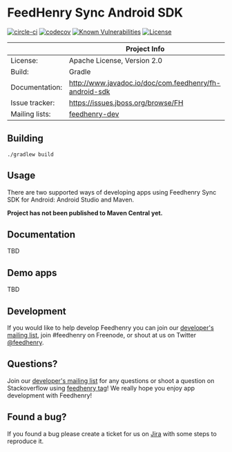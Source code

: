 # FeedHenry Sync Android SDK

[![circle-ci](https://img.shields.io/circleci/project/github/feedhenry/fh-android-sdk/master.svg)](https://circleci.com/gh/feedhenry/fh-android-sdk)
[![codecov](https://codecov.io/gh/feedhenry/fh-sync-android/branch/master/graph/badge.svg)](https://codecov.io/gh/feedhenry/fh-sync-android) 
[![Known Vulnerabilities](https://snyk.io/test/github/snyk/goof/badge.svg)](https://snyk.io/test/github/snyk/goof)
[![License](https://img.shields.io/badge/-Apache%202.0-blue.svg)](http://www.apache.org/licenses/LICENSE-2.0)
<!-- [![Maven Central](https://img.shields.io/maven-central/v/com.feedhenry/fh-android-sdk.svg)](http://search.maven.org/#search%7Cga%7C1%7Cfh-android-sdk)
 [![Javadocs](http://www.javadoc.io/badge/com.feedhenry/fh-android-sdk.svg?color=blue)](http://www.javadoc.io/doc/com.feedhenry/fh-android-sdk)
-->

|                 | Project Info                                                 |
| --------------- | ------------------------------------------------------------ |
| License:        | Apache License, Version 2.0                                  |
| Build:          | Gradle                                                       |
| Documentation:  | http://www.javadoc.io/doc/com.feedhenry/fh-android-sdk       |
| Issue tracker:  | https://issues.jboss.org/browse/FH                           |
| Mailing lists:  | [feedhenry-dev](http://feedhenry-dev.2363497.n4.nabble.com/) |

## Building

```shell
./gradlew build
```

## Usage

There are two supported ways of developing apps using Feedhenry Sync SDK for Android: Android Studio and Maven.

__Project has not been published to Maven Central yet.__
<!--
### Android Studio

Add to your application's `build.gradle` file

```groovy
dependencies {
  compile 'com.feedhenry:fh-sync-android:1.0.0'
}
```

### Maven

Include the following dependencies in your project's `pom.xml`

```xml
<dependency>
  <groupId>com.feedhenry</groupId>
  <artifactId>fh-sync-android</artifactId>
  <version>1.0.0</version>
  <type>aar</type>
</dependency>
```
-->
## Documentation

TBD

## Demo apps

TBD

## Development

If you would like to help develop Feedhenry you can join our [developer's mailing list](http://feedhenry-dev.2363497.n4.nabble.com/), join #feedhenry on Freenode, or shout at us on Twitter [@feedhenry](https://twitter.com/feedhenry).

## Questions?

Join our [developer's mailing list](http://feedhenry-dev.2363497.n4.nabble.com/) for any questions or shoot a question on Stackoverflow using [feedhenry tag](http://stackoverflow.com/questions/tagged/feedhenry)! We really hope you enjoy app development with Feedhenry!

## Found a bug?

If you found a bug please create a ticket for us on [Jira](https://issues.jboss.org/browse/FH) with some steps to reproduce it.